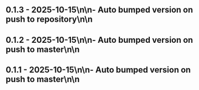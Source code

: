 ## 0.1.3 - 2025-10-15\n\n- Auto bumped version on push to repository\n\n
## 0.1.2 - 2025-10-15\n\n- Auto bumped version on push to master\n\n
## 0.1.1 - 2025-10-15\n\n- Auto bumped version on push to master\n\n
